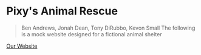 # Pixy's Animal Rescue
> Ben Andrews, Jonah Dean, Tony DiRubbo, Kevon Small
> The following is a mock website designed for a fictional animal shelter

[Our Website](http://citadel.sjfc.edu/students-virtual/a/afd07402/public_html/Pixy-s-Animal-Rescue-main/)
